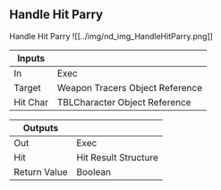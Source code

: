 ## Handle Hit Parry
Handle Hit Parry
![[../img/nd_img_HandleHitParry.png]]

|Inputs||
|--|--|
| In | Exec |
| Target | Weapon Tracers Object Reference |
| Hit Char | TBLCharacter Object Reference |

|Outputs||
|--|--|
| Out | Exec |
| Hit | Hit Result Structure |
| Return Value | Boolean |
